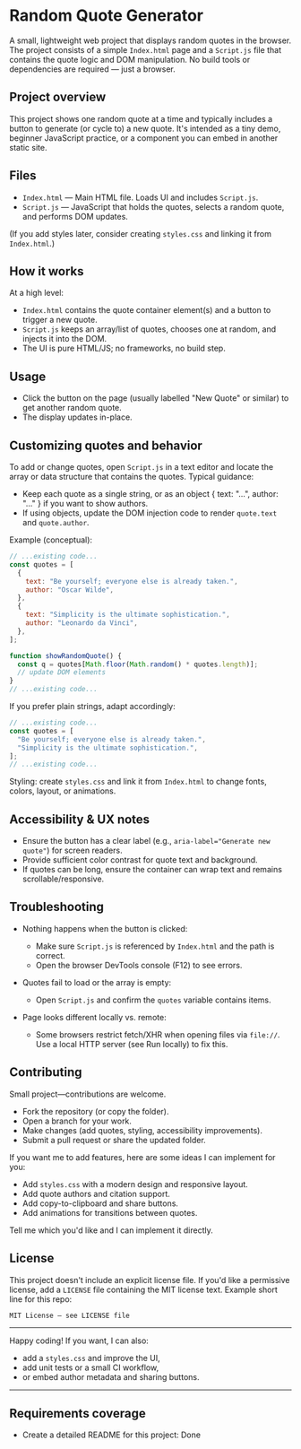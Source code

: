 # Random Quote Generator

A small, lightweight web project that displays random quotes in the browser. The project consists of a simple `Index.html` page and a `Script.js` file that contains the quote logic and DOM manipulation. No build tools or dependencies are required — just a browser.


## Project overview

This project shows one random quote at a time and typically includes a button to generate (or cycle to) a new quote. It's intended as a tiny demo, beginner JavaScript practice, or a component you can embed in another static site.

## Files

- `Index.html` — Main HTML file. Loads UI and includes `Script.js`.
- `Script.js` — JavaScript that holds the quotes, selects a random quote, and performs DOM updates.

(If you add styles later, consider creating `styles.css` and linking it from `Index.html`.)

## How it works

At a high level:

- `Index.html` contains the quote container element(s) and a button to trigger a new quote.
- `Script.js` keeps an array/list of quotes, chooses one at random, and injects it into the DOM.
- The UI is pure HTML/JS; no frameworks, no build step.


## Usage

- Click the button on the page (usually labelled "New Quote" or similar) to get another random quote.
- The display updates in-place.

## Customizing quotes and behavior

To add or change quotes, open `Script.js` in a text editor and locate the array or data structure that contains the quotes. Typical guidance:

- Keep each quote as a single string, or as an object { text: "...", author: "..." } if you want to show authors.
- If using objects, update the DOM injection code to render `quote.text` and `quote.author`.

Example (conceptual):

```js
// ...existing code...
const quotes = [
  {
    text: "Be yourself; everyone else is already taken.",
    author: "Oscar Wilde",
  },
  {
    text: "Simplicity is the ultimate sophistication.",
    author: "Leonardo da Vinci",
  },
];

function showRandomQuote() {
  const q = quotes[Math.floor(Math.random() * quotes.length)];
  // update DOM elements
}
// ...existing code...
```

If you prefer plain strings, adapt accordingly:

```js
// ...existing code...
const quotes = [
  "Be yourself; everyone else is already taken.",
  "Simplicity is the ultimate sophistication.",
];
// ...existing code...
```

Styling: create `styles.css` and link it from `Index.html` to change fonts, colors, layout, or animations.

## Accessibility & UX notes

- Ensure the button has a clear label (e.g., `aria-label="Generate new quote"`) for screen readers.
- Provide sufficient color contrast for quote text and background.
- If quotes can be long, ensure the container can wrap text and remains scrollable/responsive.

## Troubleshooting

- Nothing happens when the button is clicked:

  - Make sure `Script.js` is referenced by `Index.html` and the path is correct.
  - Open the browser DevTools console (F12) to see errors.

- Quotes fail to load or the array is empty:

  - Open `Script.js` and confirm the `quotes` variable contains items.

- Page looks different locally vs. remote:
  - Some browsers restrict fetch/XHR when opening files via `file://`. Use a local HTTP server (see Run locally) to fix this.

## Contributing

Small project—contributions are welcome.

- Fork the repository (or copy the folder).
- Open a branch for your work.
- Make changes (add quotes, styling, accessibility improvements).
- Submit a pull request or share the updated folder.

If you want me to add features, here are some ideas I can implement for you:

- Add `styles.css` with a modern design and responsive layout.
- Add quote authors and citation support.
- Add copy-to-clipboard and share buttons.
- Add animations for transitions between quotes.

Tell me which you'd like and I can implement it directly.

## License

This project doesn't include an explicit license file. If you'd like a permissive license, add a `LICENSE` file containing the MIT license text. Example short line for this repo:

```
MIT License — see LICENSE file
```

---

Happy coding! If you want, I can also:

- add a `styles.css` and improve the UI,
- add unit tests or a small CI workflow,
- or embed author metadata and sharing buttons.

---

## Requirements coverage

- Create a detailed README for this project: Done
